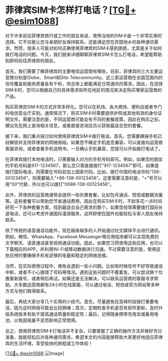 # 菲律宾SIM卡怎样打电话？[[TG💪+ @esim1088](https://t.me/s/esim1088)]

对于许多前往菲律宾旅行或工作的朋友来说，使用当地的SIM卡是一个非常实用的选择。它不仅能让您与亲朋好友保持联系，还能满足您在异国他乡的各种通讯需求。然而，很多人可能对如何正确使用菲律宾的SIM卡感到困惑，尤其是关于如何拨打电话的问题。今天，我们就来详细聊聊菲律宾SIM卡怎么打电话，希望能帮助到即将前往菲律宾的朋友。

首先，我们需要了解菲律宾的主要电信运营商有哪些。目前，菲律宾的三大主要运营商分别是Globe、Smart和Dito Telecommunity。这三家运营商在全国范围内的信号覆盖和服务质量各有千秋，但总体上都能满足日常通讯的需求。因此，在选择SIM卡时，您可以根据自己的具体需求和所在地区的情况来决定购买哪家运营商的产品。

购买菲律宾SIM卡的方式非常多样化。您可以在机场、各大商场、便利店或者专门的电信营业厅买到。通常情况下，购买SIM卡时需要提供护照或其他有效的身份证明文件。需要注意的是，不同运营商可能会有不同的套餐政策，因此在购买之前，建议先在网上查询相关信息，或者直接咨询店员以获取最适合您的套餐。

接下来，我们重点探讨如何使用菲律宾SIM卡拨打电话。首先，您需要确保手机已经解锁并支持菲律宾的网络频段。如果您不确定手机是否兼容，可以直接向运营商客服咨询，或者查看手机说明书。一旦确认手机兼容，您就可以开始拨打电话了。

在菲律宾拨打本地电话时，只需要输入对方的手机号码即可。例如，如果您的朋友的手机号码是917-1234567，那么您只需直接拨打“917-1234567”即可。如果是拨打国际电话，则需要在号码前加上国家代码。比如，拨打中国的电话号码“138-00123456”，则需要输入“+86-138-00123456”。这里需要注意的是，“+”号可以用“00”代替，所以也可以拨打“0086-138-00123456”。

此外，菲律宾的运营商通常会提供一些优惠套餐，比如包月通话、短信或数据流量等。这些套餐可以帮助您节省通话费用，因此在购买SIM卡时，不妨多花一点时间研究一下各种套餐方案，找到最适合自己需求的那个。如果您经常需要拨打国际长途电话，还可以考虑开通国际漫游服务，这样即使在国外也能轻松与家人朋友保持联系。

除了传统的语音通话功能外，现在越来越多的人开始通过社交媒体平台进行通讯。例如，微信、WhatsApp、Facebook Messenger等应用程序都可以实现免费的文字聊天、语音通话甚至视频通话功能。因此，如果您习惯使用这些应用，也可以下载相应的APP，并利用Wi-Fi或移动数据进行沟通。不过需要注意的是，使用这些应用时要确保手机有足够的电量和稳定的网络连接。

当然，在实际使用过程中，难免会遇到一些小问题。比如有时候信号不好导致通话中断，或者不小心拨错了号码等情况。遇到这些问题时不要着急，可以尝试换个位置重新拨号，或者稍后再试。如果还是无法解决，可以联系运营商的客服寻求帮助。大多数运营商都有24小时在线客服，可以通过电话、短信或官方网站等多种方式与他们取得联系。

最后，再给大家分享几个实用的小技巧。首先，尽量避免在高峰时段拨打重要电话，因为这时网络可能会比较拥堵；其次，定期检查手机是否有软件更新，及时升级系统版本有助于提高通话质量和稳定性；最后，记得随身携带充电宝或备用电池，以免因电量不足而影响正常使用。

总之，使用菲律宾SIM卡打电话并不复杂，只要掌握了正确的操作方法并做好充分准备，就能轻松应对各种通讯需求。希望本文的内容能够帮助大家更好地适应菲律宾的生活环境，享受愉快的旅程或工作体验！

[[TG💪+ @esim1088](https://t.me/s/esim1088) ![Image](https://i.postimg.cc/4NQfJmqS/Snipaste-2025-05-13-00-14-12.png)]